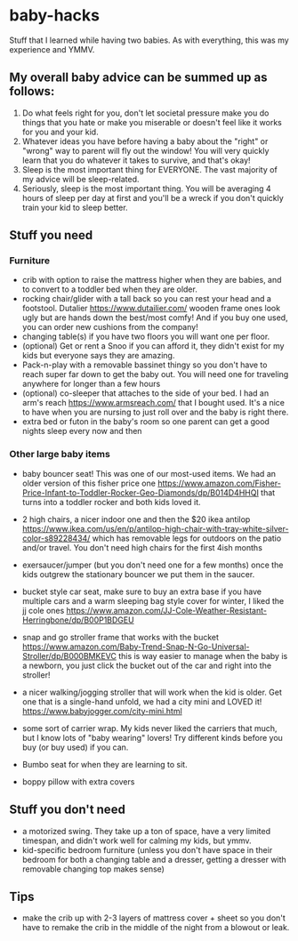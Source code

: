 # baby-hacks
Stuff that I learned while having two babies. As with everything, this was my experience and YMMV.

## My overall baby advice can be summed up as follows:

1. Do what feels right for you, don't let societal pressure make you do things that you hate or make you miserable or doesn't feel like it works for you and your kid.
2. Whatever ideas you have before having a baby about the "right" or "wrong" way to parent will fly out the window! You will very quickly learn that you do whatever it takes to survive, and that's okay!
3. Sleep is the most important thing for EVERYONE. The vast majority of my advice will be sleep-related.
4. Seriously, sleep is the most important thing. You will be averaging 4 hours of sleep per day at first and you'll be a wreck if you don't quickly train your kid to sleep better.

## Stuff you need
### Furniture
- crib with option to raise the mattress higher when they are babies, and to convert to a toddler bed when they are older.
- rocking chair/glider with a tall back so you can rest your head and a footstool. Dutalier https://www.dutailier.com/ wooden frame ones look ugly but are hands down the best/most comfy! And if you buy one used, you can order new cushions from the company!
- changing table(s) if you have two floors you will want one per floor.
- (optional) Get or rent a Snoo if you can afford it, they didn't exist for my kids but everyone says they are amazing.
- Pack-n-play with a removable bassinet thingy so you don't have to reach super far down to get the baby out. You will need one for traveling anywhere for longer than a few hours
- (optional) co-sleeper that attaches to the side of your bed. I had an arm's reach https://www.armsreach.com/ that I bought used. It's a nice to have when you are nursing to just roll over and the baby is right there. 
- extra bed or futon in the baby's room so one parent can get a good nights sleep every now and then

### Other large baby items
- baby bouncer seat! This was one of our most-used items. We had an older version of this fisher price one https://www.amazon.com/Fisher-Price-Infant-to-Toddler-Rocker-Geo-Diamonds/dp/B014D4HHQI that turns into a toddler rocker and both kids loved it.
- 2 high chairs, a nicer indoor one and then the $20 ikea antilop https://www.ikea.com/us/en/p/antilop-high-chair-with-tray-white-silver-color-s89228434/ which has removable legs for outdoors on the patio and/or travel. You don't need high chairs for the first 4ish months
- exersaucer/jumper (but you don't need one for a few months) once the kids outgrew the stationary bouncer we put them in the saucer.
- bucket style car seat, make sure to buy an extra base if you have multiple cars and a warm sleeping bag style cover for winter, I liked the jj cole ones https://www.amazon.com/JJ-Cole-Weather-Resistant-Herringbone/dp/B00P1BDGEU
- snap and go stroller frame that works with the bucket https://www.amazon.com/Baby-Trend-Snap-N-Go-Universal-Stroller/dp/B000BMKEVC this is way easier to manage when the baby is a newborn, you just click the bucket out of the car and right into the stroller!
- a nicer walking/jogging stroller that will work when the kid is older. Get one that is a single-hand unfold, we had a city mini and LOVED it! https://www.babyjogger.com/city-mini.html
- some sort of carrier wrap. My kids never liked the carriers that much, but I know lots of "baby wearing" lovers! Try different kinds before you buy (or buy used) if you can.
- Bumbo seat for when they are learning to sit.
 


- boppy pillow with extra covers


## Stuff you don't need
- a motorized swing. They take up a ton of space, have a very limited timespan, and didn't work well for calming my kids, but ymmv.
- kid-specific bedroom furniture (unless you don't have space in their bedroom for both a changing table and a dresser, getting a dresser with removable changing top makes sense)

## Tips
- make the crib up with 2-3 layers of mattress cover + sheet so you don't have to remake the crib in the middle of the night from a blowout or leak.

